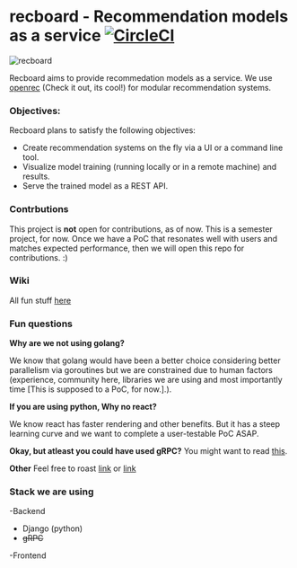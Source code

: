 
# recboard - Recommendation models as a service [![CircleCI](https://circleci.com/gh/mohit-chawla/recboard.svg?style=svg)](https://circleci.com/gh/mohit-chawla/recboard)

![recboard](http://www.mohitchawla.in/images/recboard.png)

Recboard aims to provide recommedation models as a service. We use [openrec](http://openrec.ai) (Check it out, its cool!) for modular recommendation systems.

### **Objectives:**
Recboard plans to satisfy the following objectives:
- Create recommendation systems on the fly via a UI or a command line tool.
- Visualize model training (running locally or in a remote machine) and results.
- Serve the trained model as a REST API.


### **Contrbutions**
This project is **not** open for contributions, as of now. 
This is a semester project, for now.
Once we have a PoC that resonates well with users and matches expected performance, then we will open this repo for contributions. :)

### **Wiki**

All fun stuff [here](https://github.com/mohit-chawla/recboard/wiki)


### Fun questions 

**Why are we not using golang?** 

We know that golang would have been a better choice considering better parallelism via goroutines but we are constrained due to human factors (experience, community here, libraries we are using and most importantly time [This is supposed to a PoC, for now.].).

**If you are using python, Why no react?**

We know react has faster rendering and other benefits. But it has a steep learning curve and we want to complete a user-testable PoC ASAP. 

**Okay, but atleast you could have used gRPC?**
You might want to read [this](https://github.com/mohit-chawla/recboard/wiki).

**Other**
Feel free to roast [link](mc2683@cornell.edu) or [link](ks2259@cornell.edu)

### **Stack we are using**

-Backend
  - Django (python)
  - ~~gRPC~~ 
  
-Frontend
